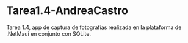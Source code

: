 # Tarea1.4-AndreaCastro

Tarea 1.4, app de captura de fotografías realizada en la plataforma de .NetMaui en conjunto con SQLite.
